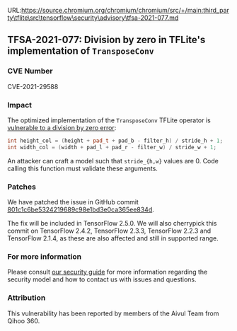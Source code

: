 URL:https://source.chromium.org/chromium/chromium/src/+/main:third_party\tflite\src\tensorflow\security\advisory\tfsa-2021-077.md
## TFSA-2021-077: Division by zero in TFLite's implementation of `TransposeConv`

### CVE Number
CVE-2021-29588

### Impact
The optimized implementation of the `TransposeConv` TFLite operator is [vulnerable to
a division by zero
error](https://github.com/tensorflow/tensorflow/blob/0d45ea1ca641b21b73bcf9c00e0179cda284e7e7/tensorflow/lite/kernels/internal/optimized/optimized_ops.h#L5221-L5222):

```cc
int height_col = (height + pad_t + pad_b - filter_h) / stride_h + 1;
int width_col = (width + pad_l + pad_r - filter_w) / stride_w + 1;
```

An attacker can craft a model such that `stride_{h,w}` values are 0. Code
calling this function must validate these arguments.

### Patches
We have patched the issue in GitHub commit
[801c1c6be5324219689c98e1bd3e0ca365ee834d](https://github.com/tensorflow/tensorflow/commit/801c1c6be5324219689c98e1bd3e0ca365ee834d).

The fix will be included in TensorFlow 2.5.0. We will also cherrypick this
commit on TensorFlow 2.4.2, TensorFlow 2.3.3, TensorFlow 2.2.3 and TensorFlow
2.1.4, as these are also affected and still in supported range.

### For more information
Please consult [our security
guide](https://github.com/tensorflow/tensorflow/blob/master/SECURITY.md) for
more information regarding the security model and how to contact us with issues
and questions.

### Attribution
This vulnerability has been reported by members of the Aivul Team from Qihoo
360.
